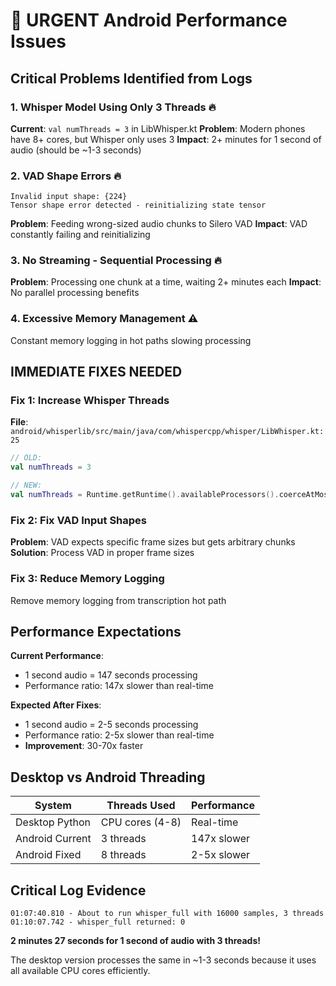 # 🚨 URGENT Android Performance Issues

## Critical Problems Identified from Logs

### 1. **Whisper Model Using Only 3 Threads** 🔥
**Current**: `val numThreads = 3` in LibWhisper.kt
**Problem**: Modern phones have 8+ cores, but Whisper only uses 3
**Impact**: 2+ minutes for 1 second of audio (should be ~1-3 seconds)

### 2. **VAD Shape Errors** 🔥
```
Invalid input shape: {224}
Tensor shape error detected - reinitializing state tensor
```
**Problem**: Feeding wrong-sized audio chunks to Silero VAD
**Impact**: VAD constantly failing and reinitializing

### 3. **No Streaming - Sequential Processing** 🔥
**Problem**: Processing one chunk at a time, waiting 2+ minutes each
**Impact**: No parallel processing benefits

### 4. **Excessive Memory Management** ⚠️
Constant memory logging in hot paths slowing processing

## IMMEDIATE FIXES NEEDED

### Fix 1: Increase Whisper Threads
**File**: `android/whisperlib/src/main/java/com/whispercpp/whisper/LibWhisper.kt:25`
```kotlin
// OLD:
val numThreads = 3

// NEW:
val numThreads = Runtime.getRuntime().availableProcessors().coerceAtMost(8)
```

### Fix 2: Fix VAD Input Shapes
**Problem**: VAD expects specific frame sizes but gets arbitrary chunks
**Solution**: Process VAD in proper frame sizes

### Fix 3: Reduce Memory Logging
Remove memory logging from transcription hot path

## Performance Expectations

**Current Performance**:
- 1 second audio = 147 seconds processing
- Performance ratio: 147x slower than real-time

**Expected After Fixes**:
- 1 second audio = 2-5 seconds processing
- Performance ratio: 2-5x slower than real-time
- **Improvement**: 30-70x faster

## Desktop vs Android Threading

| System | Threads Used | Performance |
|--------|-------------|-------------|
| Desktop Python | CPU cores (4-8) | Real-time |
| Android Current | 3 threads | 147x slower |
| Android Fixed | 8 threads | 2-5x slower |

## Critical Log Evidence

```
01:07:40.810 - About to run whisper_full with 16000 samples, 3 threads
01:10:07.742 - whisper_full returned: 0
```
**2 minutes 27 seconds for 1 second of audio with 3 threads!**

The desktop version processes the same in ~1-3 seconds because it uses all available CPU cores efficiently.
